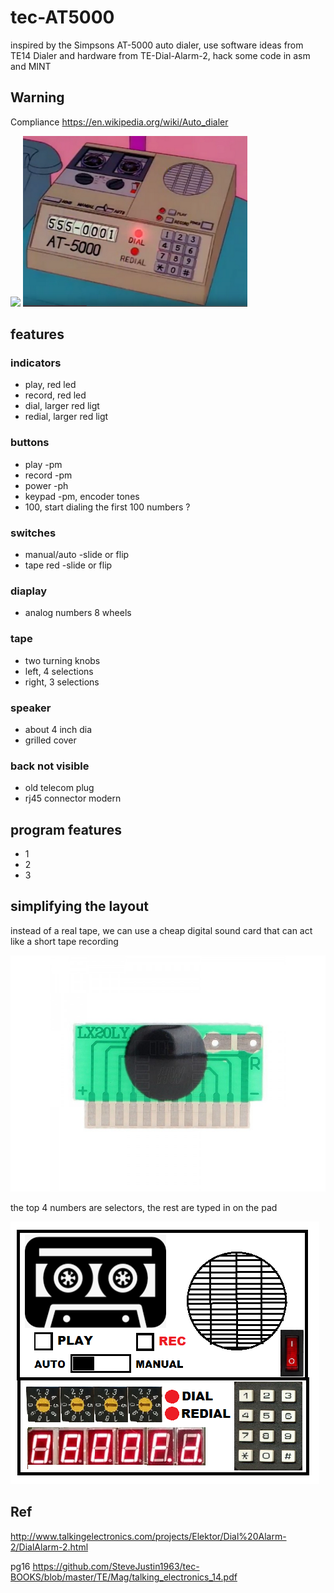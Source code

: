 # tec-AT5000
inspired by the Simpsons AT-5000 auto dialer,
use software ideas from TE14 Dialer and hardware from TE-Dial-Alarm-2, hack some code in asm and MINT 

## Warning

Compliance
https://en.wikipedia.org/wiki/Auto_dialer


![](https://github.com/SteveJustin1963/tec-AT5000/blob/master/pics/fp1.png)
![](https://github.com/SteveJustin1963/tec-AT5000/blob/master/pics/mpad1.png)

## features
### indicators
- play, red led
- record, red led
- dial, larger red ligt
- redial, larger red ligt

### buttons
- play -pm
- record -pm
- power -ph
- keypad -pm, encoder tones
- 100, start dialing the first 100 numbers ?

### switches
- manual/auto -slide or flip
- tape red -slide or flip

### diaplay
- analog numbers 8 wheels

### tape
- two turning knobs
- left, 4 selections
- right, 3 selections

### speaker
- about 4 inch dia
- grilled cover

### back not visible
- old telecom plug
- rj45 connector modern

## program features
- 1
- 2
- 3

## simplifying the layout
instead of a real tape, we can use a cheap digital sound card that can act like a short tape recording

![](https://github.com/SteveJustin1963/tec-AT5000/blob/master/docs/HW0640_3-800x600.jpg)

the top 4 numbers are selectors, the rest are typed in on the pad

![](https://github.com/SteveJustin1963/tec-AT5000/blob/master/pics/layout.png)


 
## Ref

http://www.talkingelectronics.com/projects/Elektor/Dial%20Alarm-2/DialAlarm-2.html

pg16   https://github.com/SteveJustin1963/tec-BOOKS/blob/master/TE/Mag/talking_electronics_14.pdf
